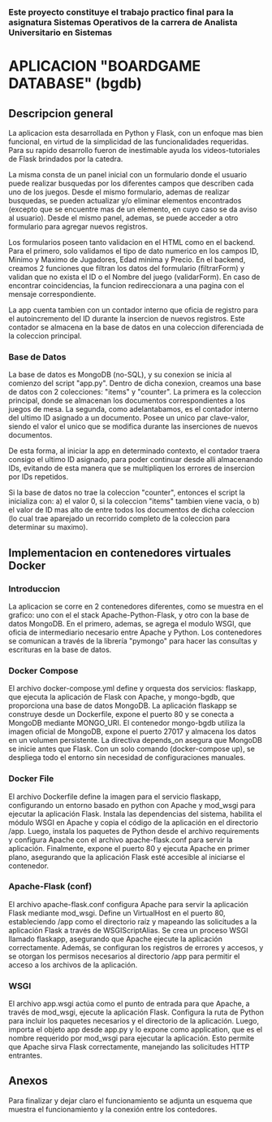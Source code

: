 ### Este proyecto constituye el trabajo practico final para la asignatura Sistemas Operativos de la carrera de Analista Universitario en Sistemas ###

# APLICACION "BOARDGAME DATABASE" (bgdb) #

## Descripcion general ##

La aplicacion esta desarrollada en Python y Flask, con un enfoque mas bien funcional, en virtud de la simplicidad de las funcionalidades requeridas. Para su rapido desarrollo fueron de inestimable ayuda los videos-tutoriales de Flask brindados por la catedra.

La misma consta de un panel inicial con un formulario donde el usuario puede realizar busquedas por los diferentes campos que describen cada
uno de los juegos. Desde el mismo formulario, ademas de realizar busquedas, se pueden actualizar y/o eliminar elementos encontrados (excepto que se encuentre mas de un elemento, en cuyo caso se da aviso al usuario). Desde el mismo panel, ademas, se puede acceder a otro formulario para agregar nuevos registros.

Los formularios poseen tanto validacion en el HTML como en el backend. Para el primero, solo validamos el tipo de dato numerico en los campos ID,
Minimo y Maximo de Jugadores, Edad minima y Precio. En el backend, creamos 2 funciones que filtran los datos del formulario (filtrarForm) y validan que no exista el ID o el Nombre del juego (validarForm). En caso de encontrar coincidencias, la funcion redireccionara a una pagina con el mensaje correspondiente.

La app cuenta tambien con un contador interno que oficia de registro para el autoincremento del ID durante la insercion de nuevos registros. Este
contador se almacena en la base de datos en una coleccion diferenciada de la coleccion principal.

### Base de Datos ###

La base de datos es MongoDB (no-SQL), y su conexion se inicia al comienzo del script "app.py". Dentro de dicha conexion, creamos una base de datos con 2 colecciones: "items" y "counter". La primera es la coleccion principal, donde se almacenan los documentos correspondientes a los juegos de mesa. La segunda, como adelantabamos, es el contador interno del ultimo ID asignado a un documento. Posee un unico par clave-valor, siendo el valor el unico que se modifica durante las inserciones de nuevos documentos.

De esta forma, al iniciar la app en determinado contexto, el contador traera consigo el ultimo ID asignado, para poder continuar desde alli almacenando IDs, evitando de esta manera que se multipliquen los errores de insercion por IDs repetidos.

Si la base de datos no trae la coleccion "counter", entonces el script la inicializa con: a) el valor 0, si la coleccion "items" tambien viene vacia, o b) el valor de ID mas alto de entre todos los documentos de dicha coleccion (lo cual trae aparejado un recorrido completo de la coleccion para determinar su maximo).

## Implementacion en contenedores virtuales Docker ##

### Introduccion ###
La aplicacion se corre en 2 contenedores diferentes, como se muestra en el grafico: uno con el el stack Apache-Python-Flask, y otro con la base de datos MongoDB. En el primero, ademas, se agrega el modulo WSGI, que oficia de intermediario necesario entre Apache y Python.
Los contenedores se comunican a través de la librería "pymongo" para hacer las consultas y escrituras en la base de datos.

### Docker Compose ###
El archivo docker-compose.yml define y orquesta dos servicios: flaskapp, que ejecuta la aplicación de Flask con Apache, y mongo-bgdb, que proporciona una base de datos MongoDB. La aplicación flaskapp se construye desde un Dockerfile, expone el puerto 80 y se conecta a MongoDB mediante MONGO_URI. El contenedor mongo-bgdb utiliza la imagen oficial de MongoDB, expone el puerto 27017 y almacena los datos en un volumen persistente. La directiva depends_on asegura que MongoDB se inicie antes que Flask. Con un solo comando (docker-compose up), se despliega todo el entorno sin necesidad de configuraciones manuales.

### Docker File ###
El archivo Dockerfile define la imagen para el servicio flaskapp, configurando un entorno basado en python con Apache y mod_wsgi para ejecutar la aplicación Flask. Instala las dependencias del sistema, habilita el módulo WSGI en Apache y copia el código de la aplicación en el directorio /app. Luego, instala los paquetes de Python desde el archivo requirements y configura Apache con el archivo apache-flask.conf para servir la aplicación. Finalmente, expone el puerto 80 y ejecuta Apache en primer plano, asegurando que la aplicación Flask esté accesible al iniciarse el contenedor.

### Apache-Flask (conf) ###
El archivo apache-flask.conf configura Apache para servir la aplicación Flask mediante mod_wsgi. Define un VirtualHost en el puerto 80, estableciendo /app como el directorio raíz y mapeando las solicitudes a la aplicación Flask a través de WSGIScriptAlias. Se crea un proceso WSGI llamado flaskapp, asegurando que Apache ejecute la aplicación correctamente. Además, se configuran los registros de errores y accesos, y se otorgan los permisos necesarios al directorio /app para permitir el acceso a los archivos de la aplicación.

### WSGI ###
El archivo app.wsgi actúa como el punto de entrada para que Apache, a través de mod_wsgi, ejecute la aplicación Flask. Configura la ruta de Python para incluir los paquetes necesarios y el directorio de la aplicación. Luego, importa el objeto app desde app.py y lo expone como application, que es el nombre requerido por mod_wsgi para ejecutar la aplicación. Esto permite que Apache sirva Flask correctamente, manejando las solicitudes HTTP entrantes.

## Anexos ##
Para finalizar y dejar claro el funcionamiento se adjunta un esquema que muestra el funcionamiento y la conexión entre los contedores.

